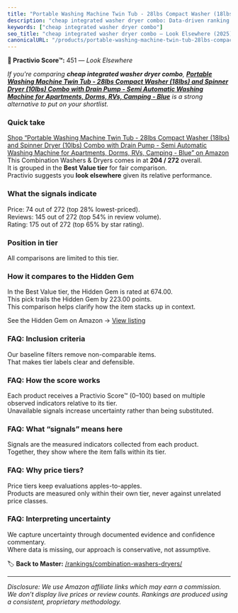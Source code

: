 ```yaml
---
title: "Portable Washing Machine Twin Tub - 28lbs Compact Washer (18lbs) and Spinner Dryer (10lbs) Combo with Drain Pump - Semi Automatic Washing Machine for Apartments, Dorms, RVs, Camping - Blue"
description: "cheap integrated washer dryer combo: Data-driven ranking using the Practivio Score™. Positioned by quality, value, demand, findability, momentum."
keywords: ["cheap integrated washer dryer combo"]
seo_title: "cheap integrated washer dryer combo — Look Elsewhere (2025)"
canonicalURL: "/products/portable-washing-machine-twin-tub-28lbs-compact-washer-18lbs-and-spinner-dryer-10lbs-combo-with-drain-pump-semi-automatic-washing-machine-for-apartments-dorms-rvs-camping-blue-B0F1N2GGP1/"
---
```


**🚫 Practivio Score™:** 451 — _Look Elsewhere_


*If you're comparing **cheap integrated washer dryer combo**, **[Portable Washing Machine Twin Tub - 28lbs Compact Washer (18lbs) and Spinner Dryer (10lbs) Combo with Drain Pump - Semi Automatic Washing Machine for Apartments, Dorms, RVs, Camping - Blue](https://www.amazon.com/dp/B0F1N2GGP1?tag=practivio-20)** is a strong alternative to put on your shortlist.*
### Quick take
[Shop “Portable Washing Machine Twin Tub - 28lbs Compact Washer (18lbs) and Spinner Dryer (10lbs) Combo with Drain Pump - Semi Automatic Washing Machine for Apartments, Dorms, RVs, Camping - Blue” on Amazon](https://www.amazon.com/dp/B0F1N2GGP1?tag=practivio-20)
This Combination Washers & Dryers comes in at **204 / 272** overall.  
It is grouped in the **Best Value tier** for fair comparison.  
Practivio suggests you **look elsewhere** given its relative performance.

### What the signals indicate
Price: 74 out of 272 (top 28% lowest-priced).  
Reviews: 145 out of 272 (top 54% in review volume).  
Rating: 175 out of 272 (top 65% by star rating).  

### Position in tier
All comparisons are limited to this tier.

### How it compares to the Hidden Gem
In the Best Value tier, the Hidden Gem is rated at 674.00.  
This pick trails the Hidden Gem by 223.00 points.  
This comparison helps clarify how the item stacks up in context.  

See the Hidden Gem on Amazon → [View listing](https://www.amazon.com/dp/B01ALBMIEI?tag=practivio-20)

### FAQ: Inclusion criteria
Our baseline filters remove non-comparable items.  
That makes tier labels clear and defensible.

### FAQ: How the score works
Each product receives a Practivio Score™ (0–100) based on multiple observed indicators relative to its tier.  
Unavailable signals increase uncertainty rather than being substituted.

### FAQ: What “signals” means here
Signals are the measured indicators collected from each product.  
Together, they show where the item falls within its tier.

### FAQ: Why price tiers?
Price tiers keep evaluations apples-to-apples.  
Products are measured only within their own tier, never against unrelated price classes.

### FAQ: Interpreting uncertainty
We capture uncertainty through documented evidence and confidence commentary.  
Where data is missing, our approach is conservative, not assumptive.


🏷️ **Back to Master:** [/rankings/combination-washers-dryers/](/rankings/combination-washers-dryers/)

---
_Disclosure: We use Amazon affiliate links which may earn a commission. We don’t display live prices or review counts. Rankings are produced using a consistent, proprietary methodology._
